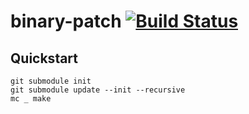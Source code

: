 # binary-patch [![Build Status](https://github.com/ooxi/binary-patch/actions/workflows/ci.yaml/badge.svg)](https://github.com/ooxi/binary-patch/actions)


## Quickstart

```
git submodule init
git submodule update --init --recursive
mc _ make
```
